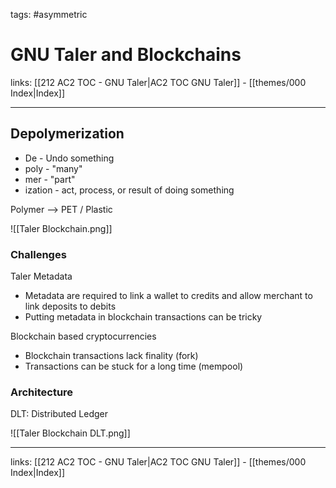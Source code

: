 tags: #asymmetric 

# GNU Taler and Blockchains

links: [[212 AC2 TOC - GNU Taler|AC2 TOC GNU Taler]] - [[themes/000 Index|Index]]

---

## Depolymerization

* De - Undo something
* poly - "many"
* mer - "part"
* ization - act, process, or result of doing something

Polymer --> PET / Plastic

![[Taler Blockchain.png]]

### Challenges

Taler Metadata

* Metadata are required to link a wallet to credits and allow merchant to link deposits to debits
* Putting metadata in blockchain transactions can be tricky 

Blockchain based cryptocurrencies

* Blockchain transactions lack finality (fork)
* Transactions can be stuck for a long time (mempool)

### Architecture

DLT: Distributed Ledger

![[Taler Blockchain DLT.png]]


---
links: [[212 AC2 TOC - GNU Taler|AC2 TOC GNU Taler]] - [[themes/000 Index|Index]]